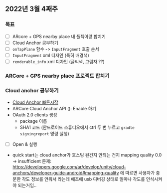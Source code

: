 ## 2022년 3월 4째주

### 목표
- [ ] ARcore + GPS nearby place 내 플젝이랑 합치기
- [ ] Cloud Anchor 공부하기
- [ ] `onTapPlane` 함수 -> `InputFragment` 호출 순서
- [ ] `InputFragment` xml 디자인 (특히 배경색)
- [ ] `renderable_info` xml 디자인 (글씨색, 그림자 ??)

### ARCore + GPS nearby place 프로젝트 합치기


### Cloud anchor 공부하기
-  [Cloud Anchor 빠른시작](https://developers.google.com/ar/develop/java/cloud-anchors/quickstart)
- ARCore Cloud Anchor API (): Enable 하기
- OAuth 2.0 clients 생성 
    + package 이름
    + SHA1 코드 (안드로이드 스튜디오에서 ctrl 두 번 누르고 `gradle signingreport` 명령 실행)
- [ ] Open & 실행
- quick start는 cloud anchor가 호스팅 된건지 안되는 건지 mapping quality 0.0 -> insufficient 문제: https://developers.google.com/ar/develop/unity/cloud-anchors/developer-guide-android#mapping-quality 에 따르면 사용자가 충분한 각도 정보를 안줘서 라는데 애초에 usb 디버깅 상태로 얼마나 각도를 인식시켜야 되는거임..  
